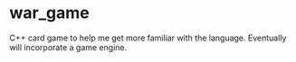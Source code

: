 # war_game
C++ card game to help me get more familiar with the language. Eventually will incorporate a game engine.
